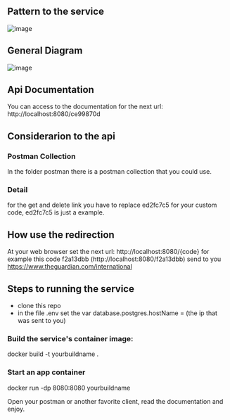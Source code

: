 ## Pattern to the service

![image](https://user-images.githubusercontent.com/9199380/176738028-bdd6ebfe-4108-448c-89a0-962f3235be90.png)

## General Diagram

![image](https://user-images.githubusercontent.com/9199380/176750568-670371cf-cf4b-440f-855c-8126e4e04f7b.png)


## Api Documentation

You can access to the documentation for the next url: http://localhost:8080/ce99870d

## Considerarion to the api

### Postman Collection
In the folder postman there is a postman collection that you could use.

### Detail
for the get and delete link you have to replace ed2fc7c5 for your custom code, ed2fc7c5 is just a example.

## How use the redirection
At your web browser set the next url:
http://localhost:8080/{code} for example this code f2a13dbb (http://localhost:8080/f2a13dbb) send to you https://www.theguardian.com/international 

## Steps to running the service

- clone this repo
- in the file .env set the var database.postgres.hostName = (the ip that was sent to you)

### Build the service's container image:
docker build -t yourbuildname .

### Start an app container
docker run -dp 8080:8080 yourbuildname

Open your postman or another favorite client, read the documentation and enjoy.

